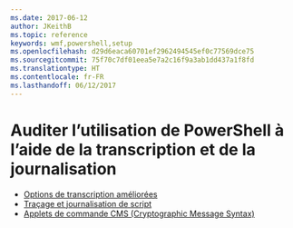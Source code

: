 ```yaml
---
ms.date: 2017-06-12
author: JKeithB
ms.topic: reference
keywords: wmf,powershell,setup
ms.openlocfilehash: d29d6eaca60701ef2962494545ef0c77569dce75
ms.sourcegitcommit: 75f70c7df01eea5e7a2c16f9a3ab1dd437a1f8fd
ms.translationtype: HT
ms.contentlocale: fr-FR
ms.lasthandoff: 06/12/2017
---
```

<a id="audit-powershell-usage-using-transcription-and-logging" class="xliff"></a>
# Auditer l’utilisation de PowerShell à l’aide de la transcription et de la journalisation

- [Options de transcription améliorées](audit_transcript.md)
- [Traçage et journalisation de script](audit_script.md)
- [Applets de commande CMS (Cryptographic Message Syntax)](audit_cms.md)

